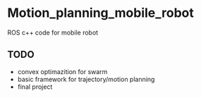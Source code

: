 # Motion_planning_mobile_robot
ROS c++ code for mobile robot

## TODO

- convex optimazition for swarm 
- basic framework for trajectory/motion planning
- final project
